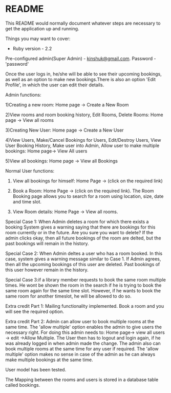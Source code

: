 # README

This README would normally document whatever steps are necessary to get the
application up and running.

Things you may want to cover:

* Ruby version - 2.2

Pre-configured admin(Super Admin) - kinshuk@gmail.com. Password - 'password'

Once the user logs in, he/she will be able to see their upcoming bookings, as well as an option to make new bookings.There is also an option 'Edit Profile', in which the user can edit their details.

Admin functions:

1)Creating a new room: Home page -> Create a New Room

2)View rooms and room booking history, Edit Rooms, Delete Rooms: Home page -> View all rooms

3)Creating New User: Home page -> Create a New User

4)View Users, Make/Cancel Bookings for Users, Edit/Destroy Users, View User Booking History, Make user into Admin, Allow user to make multiple bookings: Home page-> View All users  

5)View all bookings: Home page -> View all Bookings

Normal User functions:

1) View all bookings for himself: Home Page -> (click on the required link)

2) Book a Room: Home Page -> (click on the required link). The Room Booking page allows you to search for a room using location, size, date and time slot.

3) View Room details: Home Page -> View all rooms.

Special Case 1: When Admin deletes a room for which there exists a booking
System gives a warning saying that there are bookings for this room currently or in the future. Are you sure you want to delete? If the admin clicks okay, then all future bookings of the room are delted, but the past bookings will remain in the history.

Special Case 2: When Admin deltes a user who has a room booked.
In this case, system gives a warning message similar to Case 1. If Admin agrees, then all the upcoming bookings of this user are deleted. Past bookings of this user however remain in the history.

Special Case 3:if a library member requests to book the same room multiple times. He wont be shown the room in the search if he is trying to book the same room again for the same time slot. 
However, if he wants to book the same room for another timeslot, he will be allowed to do so.

Extra credit Part 1: Mailing functionality implemented. Book a room and you will see the required option.

Extra credit Part 2: Admin can allow user to book multiple rooms at the same time. The 'allow multiple' option enables the admin to give users the necessary right. For doing this admin needs to: Home page-> view all users -> edit ->Allow Multiple. The User then has to logout and login again, if he was already logged in when admin made the change. The admin also can book multiple rooms at the same time for any user if required. The 'allow multiple' option makes no sense in case of the admin as he can always make multiple bookings at the same time.

User model has been tested.

The Mapping between the rooms and users is stored in a database table called bookings.

